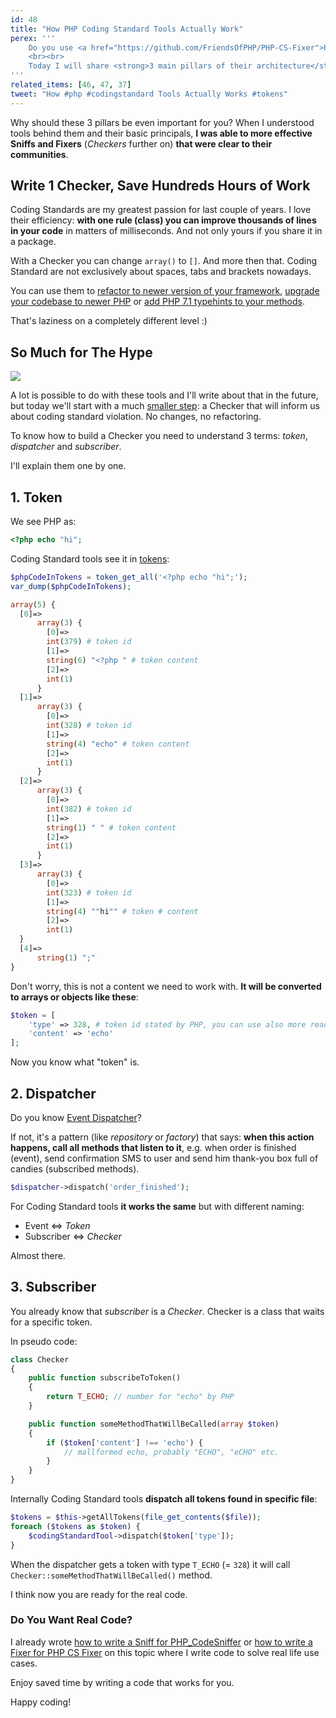 ```yaml
---
id: 48
title: "How PHP Coding Standard Tools Actually Work"
perex: '''
    Do you use <a href="https://github.com/FriendsOfPHP/PHP-CS-Fixer">PHP CS Fixer</a> or <a href="https://github.com/squizlabs/PHP_CodeSniffer">PHP_CodeSniffer</a>? Do you know the way they work is ~80 % the same? Do you wonder how they work under the hood?
    <br><br>
    Today I will share <strong>3 main pillars of their architecture</strong>.
'''
related_items: [46, 47, 37]
tweet: "How #php #codingstandard Tools Actually Works #tokens"
---
```


Why should these 3 pillars be even important for you? When I understood tools behind them and their basic principals, **I was able to more effective Sniffs and Fixers** (*Checkers* further on) **that were clear to their communities**.

## Write 1 Checker, Save Hundreds Hours of Work

Coding Standards are my greatest passion for last couple of years. I love their efficiency: **with one rule (class) you can improve thousands of lines in your code** in matters of milliseconds. And not only yours if you share it in a package.

With a Checker you can change `array()` to `[]`. And more then that. Coding Standard are not exclusively about spaces, tabs and brackets nowadays.

You can use them to [refactor to newer version of your framework](https://daniel-siepmann.de/Posts/2017/2017-03-20-phpcs-code-migration.html),
 [upgrade your codebase to newer PHP](https://github.com/wimg/PHPCompatibility) or [add PHP 7.1 typehints to your methods](https://github.com/kukulich/php-type-hints-convertor).

That's laziness on a completely different level :)


## So Much for The Hype

<div class="text-center">
    <img src="https://content.artofmanliness.com/uploads/2015/08/Small-Things-Over-Time-2.jpg" style="max-width:100%">
</div>

A lot is possible to do with these tools and I'll write about that in the future, but today we'll start with a much [smaller step](/blog/2017/02/22/fast-and-easy-way-to-learn-complex-topics/): a Checker that will inform us about coding standard violation. No changes, no refactoring.

To know how to build a Checker you need to understand 3 terms: *token*, *dispatcher* and *subscriber*.

I'll explain them one by one.



## 1. Token

We see PHP as:

```php
<?php echo "hi";
```

Coding Standard tools see it in [tokens](http://php.net/manual/en/tokens.php):

```php
$phpCodeInTokens = token_get_all('<?php echo "hi";');
var_dump($phpCodeInTokens);
```

```php
array(5) {
  [0]=>
      array(3) {
        [0]=>
        int(379) # token id
        [1]=>
        string(6) "<?php " # token content
        [2]=>
        int(1)
      }
  [1]=>
      array(3) {
        [0]=>
        int(328) # token id
        [1]=>
        string(4) "echo" # token content
        [2]=>
        int(1)
      }
  [2]=>
      array(3) {
        [0]=>
        int(382) # token id
        [1]=>
        string(1) " " # token content
        [2]=>
        int(1)
      }
  [3]=>
      array(3) {
        [0]=>
        int(323) # token id
        [1]=>
        string(4) ""hi"" # token # content
        [2]=>
        int(1)
  }
  [4]=>
      string(1) ";"
}
```

Don't worry, this is not a content we need to work with. **It will be converted to arrays or objects like these**:


```php
$token = [
    'type' => 328, # token id stated by PHP, you can use also more readable constant: T_ECHO (with value 328)
    'content' => 'echo'
];
```

Now you know what "token" is.



## 2. Dispatcher

Do you know [Event Dispatcher](https://pehapkari.cz/blog/2016/12/05/symfony-event-dispatcher/)?

If not, it's a pattern (like *repository* or *factory*) that says: **when this action happens, call all methods that listen to it**, e.g. when order is finished (event), send confirmation SMS to user and send him thank-you box full of candies (subscribed methods).

```php
$dispatcher->dispatch('order_finished');
```

For Coding Standard tools **it works the same** but with different naming:

- Event <=> *Token*
- Subscriber <=> *Checker*


Almost there.


## 3. Subscriber


You already know that *subscriber* is a *Checker*. Checker is a class that waits for a specific token.

In pseudo code:

```php
class Checker
{
    public function subscribeToToken()
    {
        return T_ECHO; // number for "echo" by PHP
    }

    public function someMethodThatWillBeCalled(array $token)
    {
        if ($token['content'] !== 'echo') {
            // mallformed echo, probably "ECHO", "eCHO" etc.
        }
    }
}
```

Internally Coding Standard tools **dispatch all tokens found in specific file**:

```php
$tokens = $this->getAllTokens(file_get_contents($file));
foreach ($tokens as $token) {
    $codingStandardTool->dispatch($token['type']);
}
```

When the dispatcher gets a token with type `T_ECHO` (= `328`) it will call  `Checker::someMethodThatWillBeCalled()` method.


I think now you are ready for the real code.

### Do You Want Real Code?

I already wrote [how to write a Sniff for PHP_CodeSniffer](/blog/2017/07/17/how-to-write-custom-sniff-for-code-sniffer-3/) or [how to write a Fixer for PHP CS Fixer](/blog/2017/07/24/how-to-write-custom-fixer-for-php-cs-fixer-24/) on this topic where I write code to solve  real life use cases.

Enjoy saved time by writing a code that works for you.

Happy coding!
